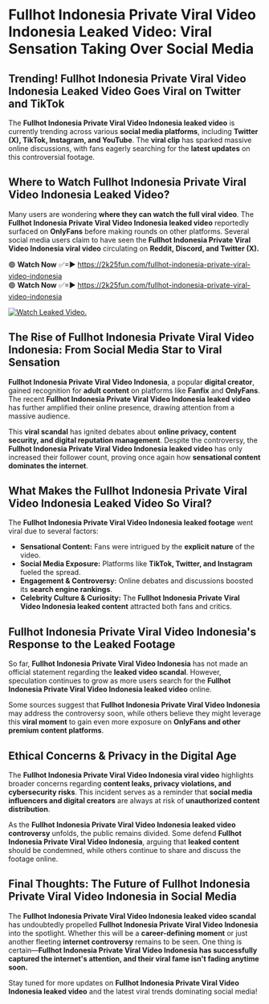 # Fullhot Indonesia Private Viral Video Indonesia Leaked Video: Viral Sensation Taking Over Social Media

## **Trending! Fullhot Indonesia Private Viral Video Indonesia Leaked Video Goes Viral on Twitter and TikTok**
The **Fullhot Indonesia Private Viral Video Indonesia leaked video** is currently trending across various **social media platforms**, including **Twitter (X), TikTok, Instagram, and YouTube**. The **viral clip** has sparked massive online discussions, with fans eagerly searching for the **latest updates** on this controversial footage.

## **Where to Watch Fullhot Indonesia Private Viral Video Indonesia Leaked Video?**
Many users are wondering **where they can watch the full viral video**. The **Fullhot Indonesia Private Viral Video Indonesia leaked video** reportedly surfaced on **OnlyFans** before making rounds on other platforms. Several social media users claim to have seen the **Fullhot Indonesia Private Viral Video Indonesia viral video** circulating on **Reddit, Discord, and Twitter (X).**

🟢 **Watch Now** ✅=► https://2k25fun.com/fullhot-indonesia-private-viral-video-indonesia  
🟢 **Watch Now** ✅=► https://2k25fun.com/fullhot-indonesia-private-viral-video-indonesia  

[![Watch Leaked Video.](https://miro.medium.com/v2/resize:fit:828/format:webp/1*cilzJN44JGOrTw9NJCrNHA.gif "Watch Leaked Video")](https://2k25fun.com/fullhot-indonesia-private-viral-video-indonesia)

## **The Rise of Fullhot Indonesia Private Viral Video Indonesia: From Social Media Star to Viral Sensation**
**Fullhot Indonesia Private Viral Video Indonesia**, a popular **digital creator**, gained recognition for **adult content** on platforms like **Fanfix** and **OnlyFans**. The recent **Fullhot Indonesia Private Viral Video Indonesia leaked video** has further amplified their online presence, drawing attention from a massive audience.

This **viral scandal** has ignited debates about **online privacy, content security, and digital reputation management**. Despite the controversy, the **Fullhot Indonesia Private Viral Video Indonesia leaked video** has only increased their follower count, proving once again how **sensational content dominates the internet**.

## **What Makes the Fullhot Indonesia Private Viral Video Indonesia Leaked Video So Viral?**
The **Fullhot Indonesia Private Viral Video Indonesia leaked footage** went viral due to several factors:
- **Sensational Content:** Fans were intrigued by the **explicit nature** of the video.
- **Social Media Exposure:** Platforms like **TikTok, Twitter, and Instagram** fueled the spread.
- **Engagement & Controversy:** Online debates and discussions boosted its **search engine rankings**.
- **Celebrity Culture & Curiosity:** The **Fullhot Indonesia Private Viral Video Indonesia leaked content** attracted both fans and critics.

## **Fullhot Indonesia Private Viral Video Indonesia's Response to the Leaked Footage**
So far, **Fullhot Indonesia Private Viral Video Indonesia** has not made an official statement regarding the **leaked video scandal**. However, speculation continues to grow as more users search for the **Fullhot Indonesia Private Viral Video Indonesia leaked video** online.

Some sources suggest that **Fullhot Indonesia Private Viral Video Indonesia** may address the controversy soon, while others believe they might leverage this **viral moment** to gain even more exposure on **OnlyFans and other premium content platforms**.

## **Ethical Concerns & Privacy in the Digital Age**
The **Fullhot Indonesia Private Viral Video Indonesia viral video** highlights broader concerns regarding **content leaks, privacy violations, and cybersecurity risks**. This incident serves as a reminder that **social media influencers and digital creators** are always at risk of **unauthorized content distribution**.

As the **Fullhot Indonesia Private Viral Video Indonesia leaked video controversy** unfolds, the public remains divided. Some defend **Fullhot Indonesia Private Viral Video Indonesia**, arguing that **leaked content** should be condemned, while others continue to share and discuss the footage online.

## **Final Thoughts: The Future of Fullhot Indonesia Private Viral Video Indonesia in Social Media**
The **Fullhot Indonesia Private Viral Video Indonesia leaked video scandal** has undoubtedly propelled **Fullhot Indonesia Private Viral Video Indonesia** into the spotlight. Whether this will be a **career-defining moment** or just another fleeting **internet controversy** remains to be seen. One thing is certain—**Fullhot Indonesia Private Viral Video Indonesia has successfully captured the internet's attention, and their viral fame isn't fading anytime soon.**

Stay tuned for more updates on **Fullhot Indonesia Private Viral Video Indonesia leaked video** and the latest viral trends dominating social media!